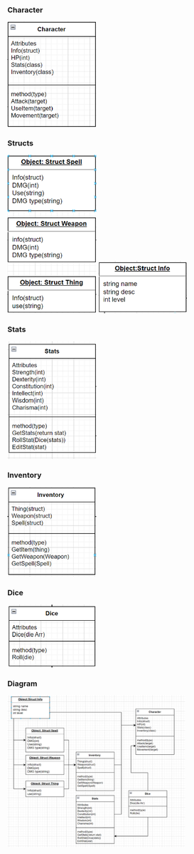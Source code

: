 ### Character
<img src="Assignments/AO5/Images/Chatacter.png" width="200">

### Structs
<img src="Assignments/AO5/Images/Structs.png" width="200">
<img src="Assignments/AO5/Images/InfoStruct.png" width="200">

### Stats
<img src="Assignments/AO5/Images/Stats.png" width="200">

### Inventory
<img src="Assignments/AO5/Images/Inventory.png" width="200">

### Dice
<img src="Assignments/AO5/Images/Dice.png" width="200">

### Diagram
<img src="https://github.com/KateM80/2143-OOP-morgan/blob/main/Assignments/AO5/Images/Diagram.png" width="400">
